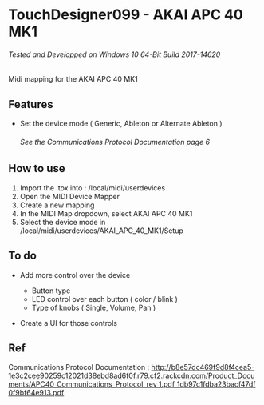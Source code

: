 # TouchDesigner099 - AKAI APC 40 MK1
###### Tested and Developped on Windows 10 64-Bit Build 2017-14620
Midi mapping for the AKAI APC 40 MK1

## Features
- Set the device mode ( Generic, Ableton or Alternate Ableton )
     ###### See the Communications Protocol Documentation page 6
 

## How to use
1. Import the .tox into : /local/midi/userdevices
2. Open the MIDI Device Mapper
3. Create a new mapping
4. In the MIDI Map dropdown, select AKAI APC 40 MK1
5. Select the device mode in /local/midi/userdevices/AKAI_APC_40_MK1/Setup

## To do
- Add more control over the device 
  - Button type
  - LED control over each button ( color / blink )
  - Type of knobs ( Single, Volume, Pan ) 
  
- Create a UI for those controls

## Ref
Communications Protocol Documentation :
http://b8e57dc469f9d8f4cea5-1e3c2cee90259c12021d38ebd8ad6f0f.r79.cf2.rackcdn.com/Product_Documents/APC40_Communications_Protocol_rev_1.pdf_1db97c1fdba23bacf47df0f9bf64e913.pdf
